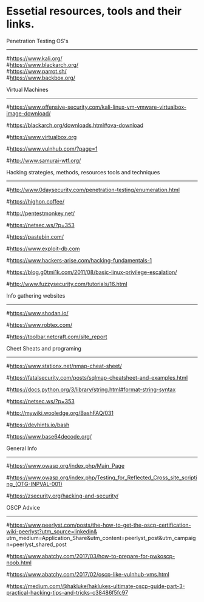 # Essetial resources, tools and their links.

Penetration Testing OS's
________________________________

#https://www.kali.org/  
#https://www.blackarch.org/  
#https://www.parrot.sh/  
#https://www.backbox.org/ 

Virtual Machines
____________________________________________________

#https://www.offensive-security.com/kali-linux-vm-vmware-virtualbox-image-download/


#https://blackarch.org/downloads.html#ova-download

#https://www.virtualbox.org

#https://www.vulnhub.com/?page=1

#http://www.samurai-wtf.org/




Hacking strategies, methods, resources tools and techniques
__________________________________
#http://www.0daysecurity.com/penetration-testing/enumeration.html

#https://highon.coffee/

#http://pentestmonkey.net/

#https://netsec.ws/?p=353

#https://pastebin.com/

#https://www.exploit-db.com

#https://www.hackers-arise.com/hacking-fundamentals-1

#https://blog.g0tmi1k.com/2011/08/basic-linux-privilege-escalation/

#http://www.fuzzysecurity.com/tutorials/16.html



Info gathering websites
___________________________________________________________
#https://www.shodan.io/

#https://www.robtex.com/

#https://toolbar.netcraft.com/site_report





Cheet Sheats and programing
________________________________________________________________________
#https://www.stationx.net/nmap-cheat-sheet/

#https://fatalsecurity.com/posts/sqlmap-cheatsheet-and-examples.html

#https://docs.python.org/3/library/string.html#format-string-syntax

#https://netsec.ws/?p=353

#http://mywiki.wooledge.org/BashFAQ/031

#https://devhints.io/bash

#https://www.base64decode.org/




General Info
____________________________________________________________________________________
#https://www.owasp.org/index.php/Main_Page

#https://www.owasp.org/index.php/Testing_for_Reflected_Cross_site_scripting_(OTG-INPVAL-001)

#https://zsecurity.org/hacking-and-security/





OSCP Advice 
_______________________________________________________________________________________________
#https://www.peerlyst.com/posts/the-how-to-get-the-oscp-certification-wiki-peerlyst?utm_source=linkedin&
utm_medium=Application_Share&utm_content=peerlyst_post&utm_campaign=peerlyst_shared_post

#https://www.abatchy.com/2017/03/how-to-prepare-for-pwkoscp-noob.html

#https://www.abatchy.com/2017/02/oscp-like-vulnhub-vms.html

#https://medium.com/@hakluke/haklukes-ultimate-oscp-guide-part-3-practical-hacking-tips-and-tricks-c38486f5fc97








